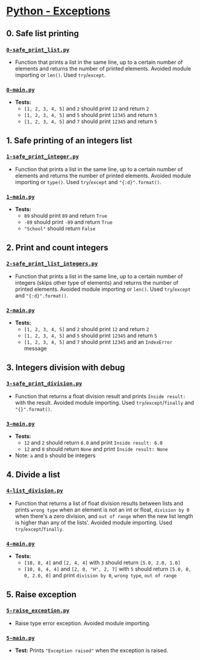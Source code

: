 # [Python - Exceptions](https://intranet.hbtn.io/projects/2122)

## 0. Safe list printing
### [`0-safe_print_list.py`](0-safe_print_list.py)
* Function that prints a list in the same line, up to a certain number of elements and returns the number of printed elements. Avoided module importing or `len()`. Used `try`/`except`.
### [`0-main.py`](0-main.py)
* **Tests:**
    * `[1, 2, 3, 4, 5]` and `2` should print `12` and return `2`
    * `[1, 2, 3, 4, 5]` and `5` should print `12345` and return `5`
    * `[1, 2, 3, 4, 5]` and `7` should print `12345` and return `5`

## 1. Safe printing of an integers list
### [`1-safe_print_integer.py`](1-safe_print_integer.py)
* Function that prints a list in the same line, up to a certain number of elements and returns the number of printed elements. Avoided module importing or `type()`. Used `try`/`except` and `"{:d}".format()`.
### [`1-main.py`](1-main.py)
* **Tests:**
    * `89` should print `89` and return `True`
    * `-89` should print `-89` and return `True`
    * `"School"` should return `False`

## 2. Print and count integers
### [`2-safe_print_list_integers.py`](2-safe_print_list_integers.py)
* Function that prints a list in the same line, up to a certain number of integers (skips other type of elements) and returns the number of printed elements. Avoided module importing or `len()`. Used `try`/`except` and `"{:d}".format()`.
### [`2-main.py`](2-main.py)
* **Tests:**
    * `[1, 2, 3, 4, 5]` and `2` should print `12` and return `2`
    * `[1, 2, 3, 4, 5]` and `5` should print `12345` and return `5`
    * `[1, 2, 3, 4, 5]` and `7` should print `12345` and an `IndexError` message

## 3. Integers division with debug
### [`3-safe_print_division.py`](3-safe_print_division.py)
* Function that returns a float division result and prints `Inside result: ` with the result. Avoided module importing. Used `try`/`except`/`finally` and `"{}".format()`.
### [`3-main.py`](3-main.py)
* **Tests:**
    * `12` and `2` should return `6.0` and print `Inside result: 6.0`
    * `12` and `0` should return `None` and print `Inside result: None`
* Note: `a` and `b` should be integers

## 4. Divide a list
### [`4-list_division.py`](4-list_division.py)
* Function that returns a list of float division results between lists and prints `wrong type` when an element is not an int or float, `division by 0` when there's a zero division, and `out of range` when the new list length is higher than any of the lists'. Avoided module importing. Used `try`/`except`/`finally`.
### [`4-main.py`](4-main.py)
* **Tests:**
    * `[10, 8, 4]` and `[2, 4, 4]` with `3` should return `[5.0, 2.0, 1.0]`
    * `[10, 8, 4, 4]` and `[2, 0, "H", 2, 7]` with `5` should return `[5.0, 0, 0, 2.0, 0]` and print `division by 0`, `wrong type`, `out of range`

## 5. Raise exception
### [`5-raise_exception.py`](5-raise_exception.py)
* Raise type error exception. Avoided module importing.
### [`5-main.py`](5-main.py)
* **Test:** Prints `"Exception raised"` when the exception is raised.
